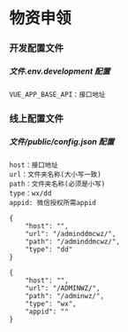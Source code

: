# 物资申领

### 开发配置文件

##### 文件.env.development 配置

```配置介绍
VUE_APP_BASE_API：接口地址
```

### 线上配置文件

##### 文件/public/config.json 配置

```配置介绍
host：接口地址
url：文件夹名称(大小写一致)
path：文件夹名称(必须是小写)
type：wx/dd
appid: 微信授权所需appid
```

```钉钉配置
{
    "host": "",
    "url": "/adminddmcwz/",
    "path": "/adminddmcwz/",
    "type": "dd"
}
```

```微信配置
{
    "host": "",
    "url": "/ADMINWZ/",
    "path": "/adminwz/",
    "type": "wx",
    "appid": ""
}
```